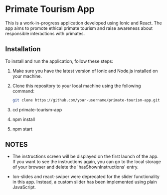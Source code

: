 # Primate Tourism App

This is a work-in-progress application developed using Ionic and React. The app aims to promote ethical primate tourism and raise awareness about responsible interactions with primates.

## Installation

To install and run the application, follow these steps:

1. Make sure you have the latest version of Ionic and Node.js installed on your machine.

2. Clone this repository to your local machine using the following command:

   ```bash
   git clone https://github.com/your-username/primate-tourism-app.git

3. cd primate-tourism-app
4. npm install
5. npm start

## NOTES

- The instructions screen will be displayed on the first launch of the app. If you want to see the instructions again, you can go to the local storage of your browser and delete the 'hasShownInstructions' entry.


- Ion-slides and react-swiper were deprecated for the slider functionality in this app. Instead, a custom slider has been implemented using plain JavaScript.


